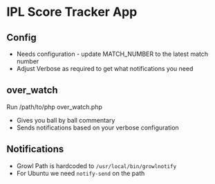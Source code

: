 # IPL Score Tracker App

## Config
* Needs configuration - update MATCH_NUMBER to the latest match number
* Adjust Verbose as required to get what notifications you need

## over_watch
Run /path/to/php over_watch.php

* Gives you ball by ball commentary
* Sends notifications based on your verbose configuration

## Notifications
* Growl Path is hardcoded to `/usr/local/bin/growlnotify`
* For Ubuntu we need `notify-send` on the path